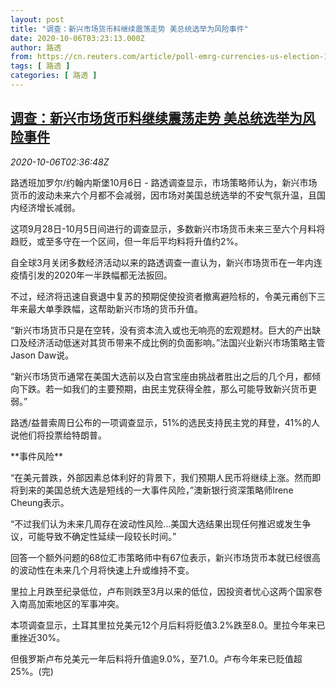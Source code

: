 ```yaml
---
layout: post
title: "调查：新兴市场货币料继续震荡走势 美总统选举为风险事件"
date: 2020-10-06T03:23:13.000Z
author: 路透
from: https://cn.reuters.com/article/poll-emrg-currencies-us-election-1006-idCNKBS26R09W
tags: [ 路透 ]
categories: [ 路透 ]
---
```

<!--1601954593000-->
[调查：新兴市场货币料继续震荡走势 美总统选举为风险事件](https://cn.reuters.com/article/poll-emrg-currencies-us-election-1006-idCNKBS26R09W)
------

<div>
<div><i>2020-10-06T02:36:48Z</i></div><p>路透班加罗尔/约翰内斯堡10月6日 - 路透调查显示，市场策略师认为，新兴市场货币的波动未来六个月都不会减弱，因市场对美国总统选举的不安气氛升温，且国内经济增长减弱。</p><p>这项9月28日-10月5日间进行的调查显示，多数新兴市场货币未来三至六个月料将趋贬，或至多守在一个区间，但一年后平均料将升值约2%。</p><p>自全球3月关闭多数经济活动以来的路透调查一直认为，新兴市场货币在一年内连疫情引发的2020年一半跌幅都无法扳回。</p><p>不过，经济将迅速自衰退中复苏的预期促使投资者撤离避险标的，令美元甫创下三年来最大单季跌幅，这帮助新兴市场的货币升值。</p><p>“新兴市场货币只是在空转，没有资本流入或也无响亮的宏观题材。巨大的产出缺口及经济活动低迷对其货币带来不成比例的负面影响。”法国兴业新兴市场策略主管Jason Daw说。</p><p>“新兴市场货币通常在美国大选前以及白宫宝座由挑战者胜出之后的几个月，都倾向下跌。若一如我们的主要预期，由民主党获得全胜，那么可能导致新兴货币更弱。”</p><p>路透/益普索周日公布的一项调查显示，51%的选民支持民主党的拜登，41%的人说他们将投票给特朗普。</p><p>**事件风险**</p><p>“在美元普跌，外部因素总体利好的背景下，我们预期人民币将继续上涨。然而即将到来的美国总统大选是短线的一大事件风险，”澳新银行资深策略师Irene Cheung表示。</p><p>“不过我们认为未来几周存在波动性风险...美国大选结果出现任何推迟或发生争议，可能导致不确定性延续一段较长时间。”</p><p>回答一个额外问题的68位汇市策略师中有67位表示，新兴市场货币本就已经很高的波动性在未来几个月将快速上升或维持不变。</p><p>里拉上月跌至纪录低位，卢布则跌至3月以来的低位，因投资者忧心这两个国家卷入南高加索地区的军事冲突。</p><p>本项调查显示，土耳其里拉兑美元12个月后料将贬值3.2%跌至8.0。里拉今年来已重挫近30%。</p><p>但俄罗斯卢布兑美元一年后料将升值逾9.0%，至71.0。卢布今年来已贬值超25%。(完)</p>
</div>

